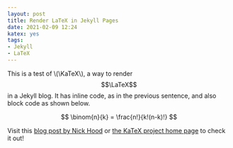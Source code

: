 ```yaml
---
layout: post
title: Render LaTeX in Jekyll Pages
date: 2021-02-09 12:24
katex: yes
tags:
- Jekyll
- LaTeX
---
```

This is a test of \\(\KaTeX\\), a way to render $$\LaTeX$$ in a Jekyll blog. It has inline code, as in the previous sentence, and also block code as shown below.

$$
    \binom{n}{k} = \frac{n!}{k!(n-k)!}
$$

Visit this [blog post by Nick Hood](https://cullaloe.com/render-latex-in-jekyll/) or [the KaTeX project home page](https://katex.org) to check it out!
